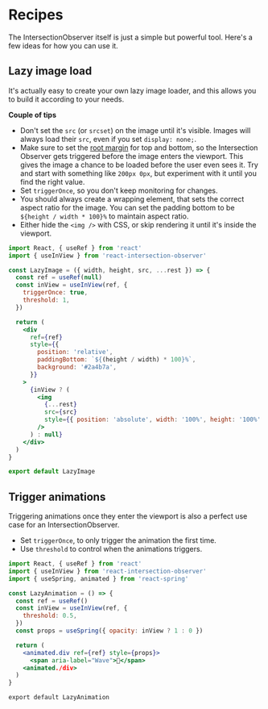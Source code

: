 # Recipes

The IntersectionObserver itself is just a simple but powerful tool. Here's a few
ideas for how you can use it.

## Lazy image load

It's actually easy to create your own lazy image loader, and this allows you to
build it according to your needs.

**Couple of tips**

- Don't set the `src` (or `srcset`) on the image until it's visible. Images will
  always load their `src`, even if you set `display: none;`.
- Make sure to set the
  [root margin](https://developer.mozilla.org/en-US/docs/Web/API/IntersectionObserver/rootMargin)
  for top and bottom, so the Intersection Observer gets triggered before the
  image enters the viewport. This gives the image a chance to be loaded before
  the user even sees it. Try and start with something like `200px 0px`, but
  experiment with it until you find the right value.
- Set `triggerOnce`, so you don't keep monitoring for changes.
- You should always create a wrapping element, that sets the correct aspect
  ratio for the image. You can set the padding bottom to be
  `${height / width * 100}%` to maintain aspect ratio.
- Either hide the `<img />` with CSS, or skip rendering it until it's inside the
  viewport.

```jsx
import React, { useRef } from 'react'
import { useInView } from 'react-intersection-observer'

const LazyImage = ({ width, height, src, ...rest }) => {
  const ref = useRef(null)
  const inView = useInView(ref, {
    triggerOnce: true,
    threshold: 1,
  })

  return (
    <div
      ref={ref}
      style={{
        position: 'relative',
        paddingBottom: `${(height / width) * 100}%`,
        background: '#2a4b7a',
      }}
    >
      {inView ? (
        <img
          {...rest}
          src={src}
          style={{ position: 'absolute', width: '100%', height: '100%' }}
        />
      ) : null}
    </div>
  )
}

export default LazyImage
```

## Trigger animations

Triggering animations once they enter the viewport is also a perfect use case
for an IntersectionObserver.

- Set `triggerOnce`, to only trigger the animation the first time.
- Use `threshold` to control when the animations triggers.

```jsx
import React, { useRef } from 'react'
import { useInView } from 'react-intersection-observer'
import { useSpring, animated } from 'react-spring'

const LazyAnimation = () => {
  const ref = useRef()
  const inView = useInView(ref, {
    threshold: 0.5,
  })
  const props = useSpring({ opacity: inView ? 1 : 0 })

  return (
    <animated.div ref={ref} style={props}>
      <span aria-label="Wave">👋</span>
    <animated./div>
  )
}

export default LazyAnimation
```
